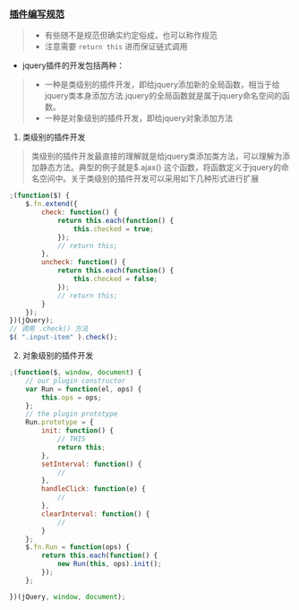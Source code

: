 ### [插件编写规范](https://my.oschina.net/blogshi/blog/225443)
> - 有些随不是规范但确实约定俗成，也可以称作规范
> - 注意需要 `return this` 进而保证链式调用

- jquery插件的开发包括两种：
> - 一种是类级别的插件开发，即给jquery添加新的全局函数，相当于给jquery类本身添加方法.jquery的全局函数就是属于jquery命名空间的函数。
> - 一种是对象级别的插件开发，即给jquery对象添加方法


1. 类级别的插件开发
> 类级别的插件开发最直接的理解就是给jquery类添加类方法，可以理解为添加静态方法。典型的例子就是$.ajax() 这个函数，将函数定义于jquery的命名空间中。关于类级别的插件开发可以采用如下几种形式进行扩展

```js
;(function($) {
    $.fn.extend({
        check: function() {
            return this.each(function() {
                this.checked = true;
            });
            // return this;
        },
        uncheck: function() {
            return this.each(function() {
                this.checked = false;
            });
            // return this;
        }
    });
})(jQuery);
// 调用 .check() 方法
$( ".input-item" ).check();
```

2. 对象级别的插件开发
```js
;(function($, window, document) {
    // our plugin constructor
    var Run = function(el, ops) {
        this.ops = ops;
    };
    // the plugin prototype
    Run.prototype = {
        init: function() {
            // THIS
            return this;
        },
        setInterval: function() {
            // 
        },
        handleClick: function(e) {
            // 
        },
        clearInterval: function() {
            // 
        }
    };
    $.fn.Run = function(ops) {
        return this.each(function() {
            new Run(this, ops).init();
        });
    };

})(jQuery, window, document);
```
